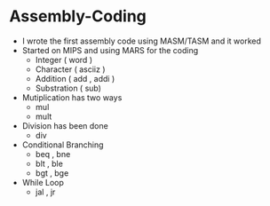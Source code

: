 # Assembly-Coding

- I wrote the first assembly code using MASM/TASM and it worked
- Started on MIPS and using MARS for the coding
    - Integer ( word )
    - Character ( asciiz )
    - Addition ( add , addi )
    - Substration ( sub)
- Mutiplication has two ways
    - mul
    - mult
- Division has been done
    - div
- Conditional Branching
    - beq , bne
    - blt , ble
    - bgt , bge
- While Loop
    - jal , jr
